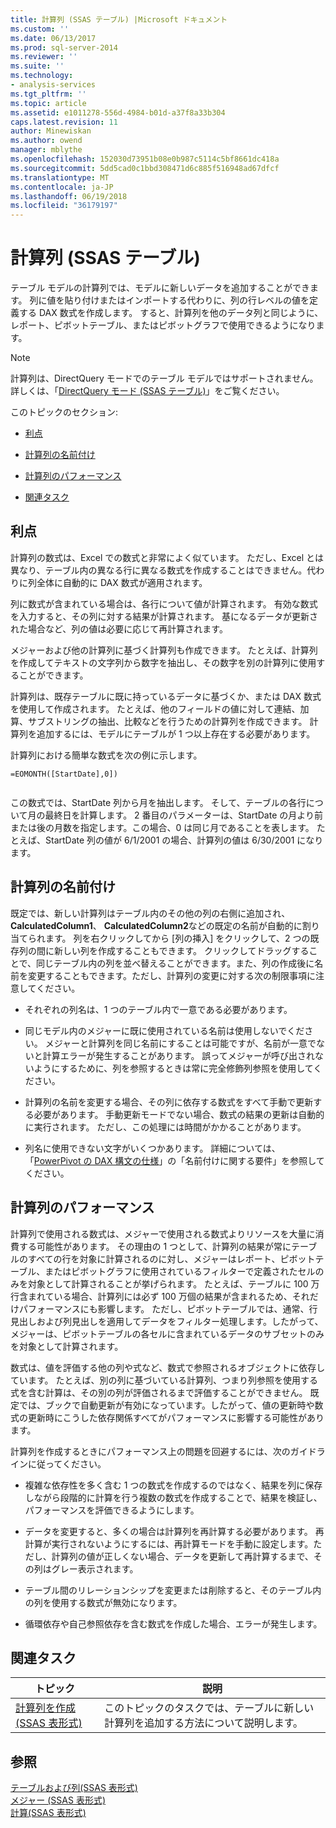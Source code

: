 ```yaml
---
title: 計算列 (SSAS テーブル) |Microsoft ドキュメント
ms.custom: ''
ms.date: 06/13/2017
ms.prod: sql-server-2014
ms.reviewer: ''
ms.suite: ''
ms.technology:
- analysis-services
ms.tgt_pltfrm: ''
ms.topic: article
ms.assetid: e1011278-556d-4984-b01d-a37f8a33b304
caps.latest.revision: 11
author: Minewiskan
ms.author: owend
manager: mblythe
ms.openlocfilehash: 152030d73951b08e0b987c5114c5bf8661dc418a
ms.sourcegitcommit: 5dd5cad0c1bbd308471d6c885f516948ad67dfcf
ms.translationtype: MT
ms.contentlocale: ja-JP
ms.lasthandoff: 06/19/2018
ms.locfileid: "36179197"
---
```

# <a name="calculated-columns-ssas-tabular"></a>計算列 (SSAS テーブル)
  テーブル モデルの計算列では、モデルに新しいデータを追加することができます。 列に値を貼り付けまたはインポートする代わりに、列の行レベルの値を定義する DAX 数式を作成します。 すると、計算列を他のデータ列と同じように、レポート、ピボットテーブル、またはピボットグラフで使用できるようになります。  
  
> [!NOTE]  
>  計算列は、DirectQuery モードでのテーブル モデルではサポートされません。 詳しくは、「[DirectQuery モード &#40;SSAS テーブル&#41;](directquery-mode-ssas-tabular.md)」をご覧ください。  
  
 このトピックのセクション:  
  
-   [利点](#bkmk_understanding)  
  
-   [計算列の名前付け](#bkmk_naming)  
  
-   [計算列のパフォーマンス](#bkmk_perf)  
  
-   [関連タスク](#bkmk_rel_tasks)  
  
##  <a name="bkmk_understanding"></a> 利点  
 計算列の数式は、Excel での数式と非常によく似ています。 ただし、Excel とは異なり、テーブル内の異なる行に異なる数式を作成することはできません。代わりに列全体に自動的に DAX 数式が適用されます。  
  
 列に数式が含まれている場合は、各行について値が計算されます。 有効な数式を入力すると、その列に対する結果が計算されます。 基になるデータが更新された場合など、列の値は必要に応じて再計算されます。  
  
 メジャーおよび他の計算列に基づく計算列も作成できます。 たとえば、計算列を作成してテキストの文字列から数字を抽出し、その数字を別の計算列に使用することができます。  
  
 計算列は、既存テーブルに既に持っているデータに基づくか、または DAX 数式を使用して作成されます。 たとえば、他のフィールドの値に対して連結、加算、サブストリングの抽出、比較などを行うための計算列を作成できます。 計算列を追加するには、モデルにテーブルが 1 つ以上存在する必要があります。  
  
 計算列における簡単な数式を次の例に示します。  
  
```  
=EOMONTH([StartDate],0])  
  
```  
  
 この数式では、StartDate 列から月を抽出します。 そして、テーブルの各行について月の最終日を計算します。 2 番目のパラメーターは、StartDate の月より前または後の月数を指定します。この場合、0 は同じ月であることを表します。 たとえば、StartDate 列の値が 6/1/2001 の場合、計算列の値は 6/30/2001 になります。  
  
##  <a name="bkmk_naming"></a> 計算列の名前付け  
 既定では、新しい計算列はテーブル内のその他の列の右側に追加され、 **CalculatedColumn1**、 **CalculatedColumn2**などの既定の名前が自動的に割り当てられます。 列を右クリックしてから [列の挿入] をクリックして、2 つの既存列の間に新しい列を作成することもできます。 クリックしてドラッグすることで、同じテーブル内の列を並べ替えることができます。また、列の作成後に名前を変更することもできます。ただし、計算列の変更に対する次の制限事項に注意してください。  
  
-   それぞれの列名は、1 つのテーブル内で一意である必要があります。  
  
-   同じモデル内のメジャーに既に使用されている名前は使用しないでください。 メジャーと計算列を同じ名前にすることは可能ですが、名前が一意でないと計算エラーが発生することがあります。 誤ってメジャーが呼び出されないようにするために、列を参照するときは常に完全修飾列参照を使用してください。  
  
-   計算列の名前を変更する場合、その列に依存する数式をすべて手動で更新する必要があります。 手動更新モードでない場合、数式の結果の更新は自動的に実行されます。 ただし、この処理には時間がかかることがあります。  
  
-   列名に使用できない文字がいくつかあります。 詳細については、「[PowerPivot の DAX 構文の仕様](https://msdn.microsoft.com/library/ee634217(v=sql.120).aspx)」の「名前付けに関する要件」を参照してください。  
  
##  <a name="bkmk_perf"></a> 計算列のパフォーマンス  
 計算列で使用される数式は、メジャーで使用される数式よりリソースを大量に消費する可能性があります。 その理由の 1 つとして、計算列の結果が常にテーブルのすべての行を対象に計算されるのに対し、メジャーはレポート、ピボットテーブル、またはピボットグラフに使用されているフィルターで定義されたセルのみを対象として計算されることが挙げられます。 たとえば、テーブルに 100 万行含まれている場合、計算列には必ず 100 万個の結果が含まれるため、それだけパフォーマンスにも影響します。 ただし、ピボットテーブルでは、通常、行見出しおよび列見出しを適用してデータをフィルター処理します。したがって、メジャーは、ピボットテーブルの各セルに含まれているデータのサブセットのみを対象として計算されます。  
  
 数式は、値を評価する他の列や式など、数式で参照されるオブジェクトに依存しています。 たとえば、別の列に基づいている計算列、つまり列参照を使用する式を含む計算は、その別の列が評価されるまで評価することができません。 既定では、ブックで自動更新が有効になっています。したがって、値の更新時や数式の更新時にこうした依存関係すべてがパフォーマンスに影響する可能性があります。  
  
 計算列を作成するときにパフォーマンス上の問題を回避するには、次のガイドラインに従ってください。  
  
-   複雑な依存性を多く含む 1 つの数式を作成するのではなく、結果を列に保存しながら段階的に計算を行う複数の数式を作成することで、結果を検証し、パフォーマンスを評価できるようにします。  
  
-   データを変更すると、多くの場合は計算列を再計算する必要があります。 再計算が実行されないようにするには、再計算モードを手動に設定します。ただし、計算列の値が正しくない場合、データを更新して再計算するまで、その列はグレー表示されます。  
  
-   テーブル間のリレーションシップを変更または削除すると、そのテーブル内の列を使用する数式が無効になります。  
  
-   循環依存や自己参照依存を含む数式を作成した場合、エラーが発生します。  
  
##  <a name="bkmk_rel_tasks"></a> 関連タスク  
  
|トピック|説明|  
|-----------|-----------------|  
|[計算列を作成&#40;SSAS 表形式&#41;](ssas-calculated-columns-create-a-calculated-column.md)|このトピックのタスクでは、テーブルに新しい計算列を追加する方法について説明します。|  
  
## <a name="see-also"></a>参照  
 [テーブルおよび列&#40;SSAS 表形式&#41;](tables-and-columns-ssas-tabular.md)   
 [メジャー &#40;SSAS 表形式&#41;](measures-ssas-tabular.md)   
 [計算&#40;SSAS 表形式&#41;](calculations-ssas-tabular.md)  
  
  